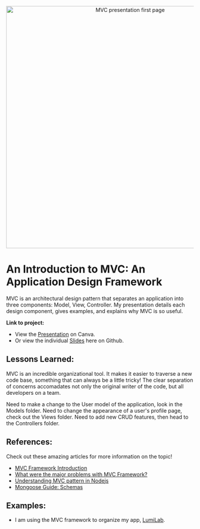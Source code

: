 <p align="center"><img src="https://user-images.githubusercontent.com/111663583/213935679-067b3591-8897-4a58-a358-97a5a098506e.png" alt="MVC presentation first page" width="650px"></p>

# An Introduction to MVC: An Application Design Framework

MVC is an architectural design pattern that separates an application into three components: Model, View, Controller. My presentation details each design component, gives examples, and explains why MVC is so useful.

**Link to project:** 

 - View the [Presentation](https://www.canva.com/design/DAFVW98janU/GZPeYTYcQt3SiG-4wYhJRQ/view?utm_content=DAFVW98janU&utm_campaign=share_your_design&utm_medium=link&utm_source=shareyourdesignpanel) on Canva.
 - Or view the individual [Slides](https://github.com/nicoledicochea/mvc-presentation/blob/main/presentation.md) here on Github.

## Lessons Learned:

MVC is an incredible organizational tool. It makes it easier to traverse a new code base, something that can always be a little tricky! The clear separation of concerns accomadates not only the original writer of the code, but all developers on a team. 

Need to make a change to the User model of the application, look in the Models folder. Need to change the appearance of a user's profile page, check out the Views folder. Need to add new CRUD features, then head to the Controllers folder.

## References:

Check out these amazing articles for more information on the topic!

 - [MVC Framework Introduction](https://www.geeksforgeeks.org/mvc-framework-introduction/)
 - [What were the major problems with MVC Framework?](https://www.geeksforgeeks.org/what-were-the-major-problems-with-mvc-framework/?ref=rp)
 - [Understanding MVC pattern in Nodejs](https://dev.to/eetukudo_/understanding-mvc-pattern-in-nodejs-2bdn)
 - [Mongoose Guide: Schemas](https://mongoosejs.com/docs/guide.html)
 
## Examples:
 - I am using the MVC framework to organize my app, [LumiLab](https://github.com/nicoledicochea/lumi-lab).
 
 

